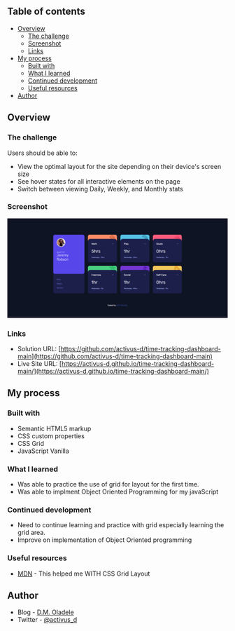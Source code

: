 
## Table of contents

- [Overview](#overview)
  - [The challenge](#the-challenge)
  - [Screenshot](#screenshot)
  - [Links](#links)
- [My process](#my-process)
  - [Built with](#built-with)
  - [What I learned](#what-i-learned)
  - [Continued development](#continued-development)
  - [Useful resources](#useful-resources)
- [Author](#author)


## Overview

### The challenge

Users should be able to:

- View the optimal layout for the site depending on their device's screen size
- See hover states for all interactive elements on the page
- Switch between viewing Daily, Weekly, and Monthly stats

### Screenshot
![](./images/screencapture.png)

### Links
- Solution URL: [https://github.com/activus-d/time-tracking-dashboard-main](https://github.com/activus-d/time-tracking-dashboard-main)
- Live Site URL: [https://activus-d.github.io/time-tracking-dashboard-main/](https://activus-d.github.io/time-tracking-dashboard-main/)

## My process

### Built with
- Semantic HTML5 markup
- CSS custom properties
- CSS Grid
- JavaScript Vanilla

### What I learned
- Was able to practice the use of grid for layout for the first time.
- Was able to implment Object Oriented Programming for my javaScript

### Continued development
- Need to continue learning and practice with grid especially learning the grid area.
- Improve on implementation of Object Oriented programming

### Useful resources
- [MDN](https://developer.mozilla.org/en-US/docs/Web/CSS/CSS_Grid_Layout) - This helped me WITH CSS Grid Layout


## Author
- Blog - [D.M. Oladele](https://activuscode.hashnode.dev/)
- Twitter - [@activus_d](https://twitter.com/activus_d)
